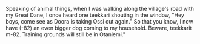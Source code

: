 
Speaking of animal things, when I was walking along the village's road with my Great Dane, I once heard one teekkari shouting in the window, "Hey boys, come see as Doora is taking Ossi out again." So that you know, I now have (-82) an even bigger dog coming to my household. Beware, teekkarit m-82. Training grounds will still be in Otaniemi."